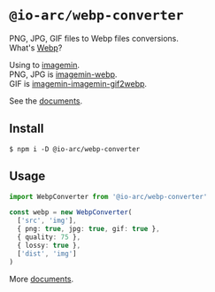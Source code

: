 # `@io-arc/webp-converter`

PNG, JPG, GIF files to Webp files conversions.  
What's [Webp](https://developers.google.com/speed/webp)?

Using to [imagemin](https://github.com/imagemin/imagemin).  
PNG, JPG is [imagemin-webp](https://github.com/imagemin/imagemin-webp).  
GIF is [imagemin-imagemin-gif2webp](https://github.com/imagemin/imagemin-gif2webp).

See the [documents](https://io-arc.tech/plugins/modules/webp-converter.html).

## Install

```shell
$ npm i -D @io-arc/webp-converter
```

## Usage

```typescript
import WebpConverter from '@io-arc/webp-converter'

const webp = new WebpConverter(
  ['src', 'img'],
  { png: true, jpg: true, gif: true },
  { quality: 75 },
  { lossy: true },
  ['dist', 'img']
)
```

More [documents](https://io-arc.tech/plugins/tasks/webp-converter.html).
